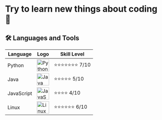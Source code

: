 # Try to learn new things about coding 🌱

## 🛠️ Languages and Tools


| Language     | Logo                                                                                       | Skill Level |
|--------------|--------------------------------------------------------------------------------------------|-------------|
| Python   | <img src="./images/python-logo.png" alt="Python logo" width="40" height="40"> | ⭐⭐⭐⭐⭐⭐⭐ 7/10 |
| Java         | <img src="https://upload.wikimedia.org/wikipedia/en/3/30/Java_programming_language_logo.svg" alt="Java logo" width="40" height="40"> | ⭐⭐⭐⭐⭐ 5/10 |
| JavaScript   | <img src="https://upload.wikimedia.org/wikipedia/commons/9/99/Unofficial_JavaScript_logo_2.svg" alt="JavaScript logo" width="40" height="40"> | ⭐⭐⭐⭐ 4/10 |
| Linux        | <img src="https://upload.wikimedia.org/wikipedia/commons/a/af/Tux.png" alt="Linux logo" width="40" height="40"> | ⭐⭐⭐⭐⭐⭐ 6/10 |
